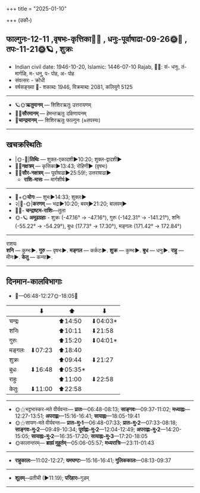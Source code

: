 +++
title = "2025-01-10"

+++
(उकौ॰)
## फाल्गुनः-12-11  ,वृषभः-कृत्तिका🌛🌌  ,  धनुः-पूर्वाषाढा-09-26🌞🌌  ,  तपः-11-21🌞🪐  , शुक्रः
- Indian civil date: 1946-10-20, Islamic: 1446-07-10 Rajab, 🌌🌞: सं- धनुः, तं- मार्गऴि, म- धनु, प- पोह, अ- पोह
- संवत्सरः - क्रोधी
- वर्षसङ्ख्या 🌛- शकाब्दः 1946, विक्रमाब्दः 2081, कलियुगे 5125
___________________
- 🪐🌞**ऋतुमानम्** — शिशिरऋतुः उत्तरायणम्
- 🌌🌞**सौरमानम्** — हेमन्तऋतुः दक्षिणायनम्
- 🌛**चान्द्रमानम्** — शिशिरऋतुः फाल्गुनः (≈तपस्यः)
___________________


## खचक्रस्थितिः
- |🌞-🌛|**तिथिः** — शुक्ल-एकादशी►10:20; शुक्ल-द्वादशी►  
- 🌌🌛**नक्षत्रम्** — कृत्तिका►13:43; रोहिणी► (वृषभः)  
- 🌌🌞**सौर-नक्षत्रम्** — पूर्वाषाढा►25:59!; उत्तराषाढा►  
  - **राशि-मासः** — मार्गशीर्षः► 
___________________
- 🌛+🌞**योगः** — शुभः►14:33; शुक्लः►  
- २|🌛-🌞|**करणम्** — भद्रा►10:20; बवम्►21:20; बालवम्►  
- 🌌🌛- **चन्द्राष्टम-राशिः**—तुला  
- 🌞-🪐 **अमूढग्रहाः** - शुक्रः (-47.16° → -47.16°), गुरुः (-142.31° → -141.21°), शनिः (-55.22° → -54.29°), बुधः (17.73° → 17.30°), मङ्गलः (171.42° → 172.84°)
___________________
राशयः  
**शनि** — कुम्भः►. **गुरु** — वृषभः►. **मङ्गल** — कर्कटः►. **शुक्र** — कुम्भः►. **बुध** — धनुः►. **राहु** — मीनः►. **केतु** — कन्या►. 
___________________


## दिनमान-कालविभागाः
- 🌅—06:48-12:27🌞-18:05🌇  

|      |⬇     |⬆     |⬇     |
|------|-----|-----|------|
|चन्द्रः|     |⬆14:50 |⬇04:03*|
|शनिः   |     |⬆10:11 |⬇21:58 |
|गुरुः  |     |⬆15:20 |⬇04:01*|
|मङ्गलः |⬇07:23 |⬆18:40 |     |
|शुक्रः |     |⬆09:44 |⬇21:27 |
|बुधः   |⬇16:48 |⬆05:35*|     |
|राहुः  |     |⬆11:00 |⬇22:58 |
|केतुः  |⬇11:00 |⬆22:58 |     |
___________________
- 🌞⚝भट्टभास्कर-मते वीर्यवन्तः— **प्रातः**—06:48-08:13; **साङ्गवः**—09:37-11:02; **मध्याह्नः**—12:27-13:51; **अपराह्णः**—15:16-16:41; **सायाह्नः**—18:05-19:41  
- 🌞⚝सायण-मते वीर्यवन्तः— **प्रातः-मु॰1**—06:48-07:33; **प्रातः-मु॰2**—07:33-08:18; **साङ्गवः-मु॰2**—09:49-10:34; **पूर्वाह्णः-मु॰2**—12:04-12:49; **अपराह्णः-मु॰2**—14:20-15:05; **सायाह्नः-मु॰2**—16:35-17:20; **सायाह्नः-मु॰3**—17:20-18:05  
- 🌞कालान्तरम्— **ब्राह्मं मुहूर्तम्**—05:06-05:57; **मध्यरात्रिः**—23:11-01:43  
___________________
- **राहुकालः**—11:02-12:27; **यमघण्टः**—15:16-16:41; **गुलिककालः**—08:13-09:37  
___________________
- **शूलम्**—प्रतीची (►11:19); **परिहारः**–गुडम्  
___________________
